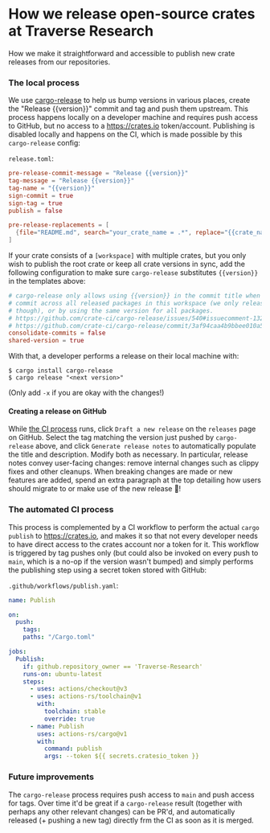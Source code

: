 # How we release open-source crates at Traverse Research

How we make it straightforward and accessible to publish new crate releases from our repositories.

### The local process

We use [cargo-release](https://github.com/crate-ci/cargo-release) to help us bump versions in various places, create the "Release {{version}}" commit and tag and push them upstream. This process happens locally on a developer machine and requires push access to GitHub, but no access to a https://crates.io token/account. Publishing is disabled locally and happens on the CI, which is made possible by this `cargo-release` config:

`release.toml`:
```toml
pre-release-commit-message = "Release {{version}}"
tag-message = "Release {{version}}"
tag-name = "{{version}}"
sign-commit = true
sign-tag = true
publish = false

pre-release-replacements = [
  {file="README.md", search="your_crate_name = .*", replace="{{crate_name}} = \"{{version}}\""},
]
```

If your crate consists of a `[workspace]` with multiple crates, but you only wish to publish the root crate or keep all crate versions in sync, add the following configuration to make sure `cargo-release` substitutes `{{version}}` in the templates above:

```toml
# cargo-release only allows using {{version}} in the commit title when creating one
# commit across all released packages in this workspace (we only release one package
# though), or by using the same version for all packages.
# https://github.com/crate-ci/cargo-release/issues/540#issuecomment-1328769105
# https://github.com/crate-ci/cargo-release/commit/3af94caa4b9bbee010a5cf3f196cc4afffbaf192
consolidate-commits = false
shared-version = true
```

With that, a developer performs a release on their local machine with:

```console
$ cargo install cargo-release
$ cargo release "<next version>"
```

(Only add `-x` if you are okay with the changes!)

#### Creating a release on GitHub

While [the CI process](###the-automated-ci-process) runs, click `Draft a new release` on the `releases` page on GitHub. Select the tag matching the version just pushed by `cargo-release` above, and click `Generate release notes` to automatically populate the title and description. Modify both as necessary. In particular, release notes convey user-facing changes: remove internal changes such as clippy fixes and other cleanups. When breaking changes are made or new features are added, spend an extra paragraph at the top detailing how users should migrate to or make use of the new release 🥳!

### The automated CI process

This process is complemented by a CI workflow to perform the actual `cargo publish` to https://crates.io, and makes it so that not every developer needs to have direct access to the crates account nor a token for it. This workflow is triggered by tag pushes only (but could also be invoked on every push to `main`, which is a no-op if the version wasn't bumped) and simply performs the publishing step using a secret token stored with GitHub:

`.github/workflows/publish.yaml`:
```yaml
name: Publish

on:
  push:
    tags:
    paths: "/Cargo.toml"

jobs:
  Publish:
    if: github.repository_owner == 'Traverse-Research'
    runs-on: ubuntu-latest
    steps:
      - uses: actions/checkout@v3
      - uses: actions-rs/toolchain@v1
        with:
          toolchain: stable
          override: true
      - name: Publish
        uses: actions-rs/cargo@v1
        with:
          command: publish
          args: --token ${{ secrets.cratesio_token }}
```

### Future improvements

The `cargo-release` process requires push access to `main` and push access for tags. Over time it'd be great if a `cargo-release` result (together with perhaps any other relevant changes) can be PR'd, and automatically released (+ pushing a new tag) directly frm the CI as soon as it is merged.
